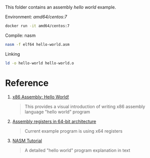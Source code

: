 This folder contains an assembly *hello world* example.

Environment: *amd64/centos:7*

``` bash
docker run -it amd64/centos:7
```

Compile: nasm

``` bash
nasm -f elf64 hello-world.asm
```

Linking

``` bash
ld -o hello-world hello-world.o
```


# Reference 

1. [x86 Assembly: Hello World!](https://www.youtube.com/watch?v=HgEGAaYdABA)

    > This provides a visual introduction of writing x86 assembly language "hello world" program

2. [Assembly registers in 64-bit architecture](https://stackoverflow.com/questions/20637569/assembly-registers-in-64-bit-architecture#answer-20637866)

    > Current example program is using x64 registers

3. [NASM Tutorial](https://cs.lmu.edu/~ray/notes/nasmtutorial/)

    > A detailed "hello world" program explanation in text
